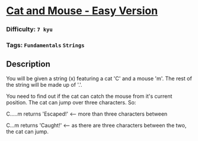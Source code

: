 # [Cat and Mouse - Easy Version](https://www.codewars.com/kata/57ee24e17b45eff6d6000164)

### Difficulty: `7 kyu`

### Tags: `Fundamentals` `Strings`

## Description

You will be given a string (x) featuring a cat 'C' and a mouse 'm'. The rest of the string will be made up of '.'.

You need to find out if the cat can catch the mouse from it's current position. The cat can jump over three characters. So:

C.....m returns 'Escaped!' <-- more than three characters between

C...m returns 'Caught!' <-- as there are three characters between the two, the cat can jump.
